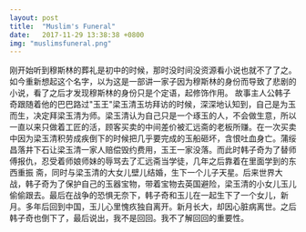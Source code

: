 ```yaml
---
layout: post
title:  "Muslim's Funeral"
date:   2017-11-29 13:38:38 +0800
img: "muslimsfuneral.png"
---
```


刚开始听到穆斯林的葬礼是初中的时候，那时没时间没资源看小说也就不了了之。
如今重新想起这个名字，以为这是一部讲一家子因为穆斯林的身份而导致了悲剧的小说，看了之后才发现穆斯林的身份只是个定语，起修饰作用。
故事主人公韩子奇跟随着他的巴巴路过"玉王"梁玉清玉坊拜访的时候，深深地认知到，自己是为玉而生，决定拜梁玉清为师。梁玉清认为自己只是一个琢玉的人，不会做生意，所以一直以来只做着工匠的活，顾客买卖的中间差价被汇远斋的老板所赚。在一次买卖中因为梁玉清积劳成疾倒下的时候把几乎要完成的玉船砸坏，含恨吐血身亡。蒲绥昌落井下石让梁玉清一家人赔偿毁约费用，玉王一家没落。而此时韩子奇为了替师傅报仇，忍受着师娘师妹的辱骂去了汇远斋当学徒，几年之后靠着在里面学到的东西重振   斋，同时与梁玉清的大女儿壁儿结婚，生下一个儿子天星。后来世界大战，韩子奇为了保护自己的玉器宝物，带着宝物去英国避险，梁玉清的小女儿玉儿偷偷跟去。最后在战争的恐惧无奈下，韩子奇和玉儿在一起生下了一个女儿，新月。多年后回到中国，玉儿心里愧疚独自离开。新月长大，却因心脏病离世。之后韩子奇也倒下了，最后说出，我不是回回。我不了解回回的重要性。
